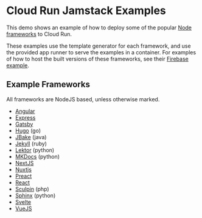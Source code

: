 
# Cloud Run Jamstack Examples

This demo shows an example of how to deploy some of the popular [Node frameworks](https://jamstack.org/survey/2021/#choices-frameworks) to Cloud Run. 

These examples use the template generator for each framework, and use the provided app runner to serve the examples in a container. For examples of how to host the built versions of these frameworks, see their [Firebase example](../nodejs-frameworks-firebase).

## Example Frameworks

All frameworks are NodeJS based, unless otherwise marked.


 * [Angular](angular/) 
 * [Express](express/) 
 * [Gatsby](gatsby/) 
 * [Hugo](hugo/) (go)
 * [JBake](jbake/) (java)
 * [Jekyll](jekyll/) (ruby)
 * [Lektor](lektor/) (python)
 * [MKDocs](mkdocs/) (python)
 * [NextJS](nextjs/) 
 * [Nuxtjs](nuxtjs/) 
 * [Preact](preact/) 
 * [React](react/) 
 * [Sculpin](sculpin/) (php)
 * [Sphinx](sphinx/) (python)
 * [Svelte](svelte/) 
 * [VueJS](vuejs/) 